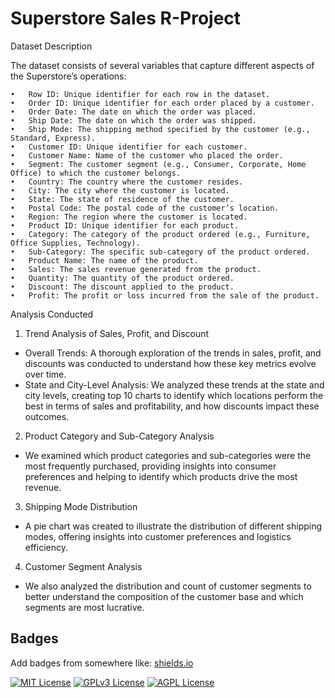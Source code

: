 
# Superstore Sales R-Project

Dataset Description

The dataset consists of several variables that capture different aspects of the Superstore’s operations:

	•	Row ID: Unique identifier for each row in the dataset.
	•	Order ID: Unique identifier for each order placed by a customer.
	•	Order Date: The date on which the order was placed.
	•	Ship Date: The date on which the order was shipped.
	•	Ship Mode: The shipping method specified by the customer (e.g., Standard, Express).
	•	Customer ID: Unique identifier for each customer.
	•	Customer Name: Name of the customer who placed the order.
	•	Segment: The customer segment (e.g., Consumer, Corporate, Home Office) to which the customer belongs.
	•	Country: The country where the customer resides.
	•	City: The city where the customer is located.
	•	State: The state of residence of the customer.
	•	Postal Code: The postal code of the customer’s location.
	•	Region: The region where the customer is located.
	•	Product ID: Unique identifier for each product.
	•	Category: The category of the product ordered (e.g., Furniture, Office Supplies, Technology).
	•	Sub-Category: The specific sub-category of the product ordered.
	•	Product Name: The name of the product.
	•	Sales: The sales revenue generated from the product.
	•	Quantity: The quantity of the product ordered.
	•	Discount: The discount applied to the product.
	•	Profit: The profit or loss incurred from the sale of the product.

Analysis Conducted

1. Trend Analysis of Sales, Profit, and Discount

- Overall Trends: A thorough exploration of the trends in sales, profit, and discounts was conducted to understand how these key metrics evolve over time.
- State and City-Level Analysis: We analyzed these trends at the state and city levels, creating top 10 charts to identify which locations perform the best in terms of sales and profitability, and how discounts impact these outcomes.

2. Product Category and Sub-Category Analysis

- We examined which product categories and sub-categories were the most frequently purchased, providing insights into consumer preferences and helping to identify which products drive the most revenue.

3. Shipping Mode Distribution

- A pie chart was created to illustrate the distribution of different shipping modes, offering insights into customer preferences and logistics efficiency.

4. Customer Segment Analysis

-	We also analyzed the distribution and count of customer segments to better understand the composition of the customer base and which segments are most lucrative.

## Badges

Add badges from somewhere like: [shields.io](https://shields.io/)

[![MIT License](https://img.shields.io/badge/License-MIT-green.svg)](https://choosealicense.com/licenses/mit/)
[![GPLv3 License](https://img.shields.io/badge/License-GPL%20v3-yellow.svg)](https://opensource.org/licenses/)
[![AGPL License](https://img.shields.io/badge/license-AGPL-blue.svg)](http://www.gnu.org/licenses/agpl-3.0)

